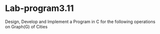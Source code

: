 # Lab-program3.11
Design, Develop and Implement a Program in C for the following operations on Graph(G) of Cities
